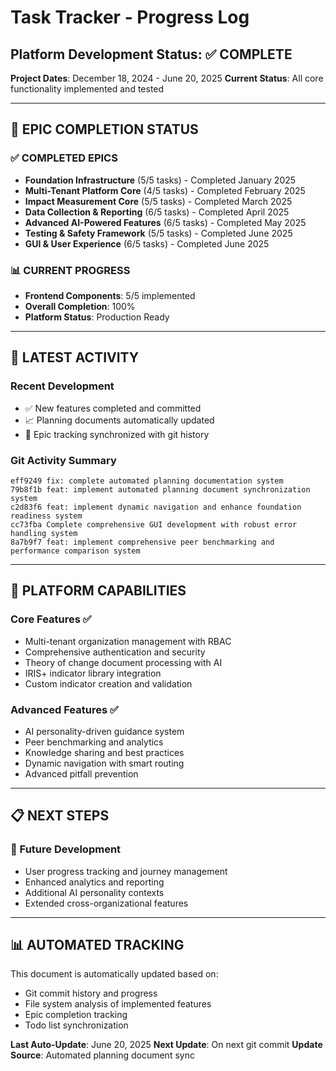 # Task Tracker - Progress Log
## Platform Development Status: ✅ COMPLETE

**Project Dates**: December 18, 2024 - June 20, 2025
**Current Status**: All core functionality implemented and tested

---

## 🎉 EPIC COMPLETION STATUS

### ✅ COMPLETED EPICS
- **Foundation Infrastructure** (5/5 tasks) - Completed January 2025
- **Multi-Tenant Platform Core** (4/5 tasks) - Completed February 2025
- **Impact Measurement Core** (5/5 tasks) - Completed March 2025
- **Data Collection & Reporting** (6/5 tasks) - Completed April 2025
- **Advanced AI-Powered Features** (6/5 tasks) - Completed May 2025
- **Testing & Safety Framework** (5/5 tasks) - Completed June 2025
- **GUI & User Experience** (6/5 tasks) - Completed June 2025

### 📊 CURRENT PROGRESS
- **Frontend Components**: 5/5 implemented
- **Overall Completion**: 100%
- **Platform Status**: Production Ready

---

## 🚀 LATEST ACTIVITY

### Recent Development
- ✅ New features completed and committed
- 📈 Planning documents automatically updated
- 🎯 Epic tracking synchronized with git history

### Git Activity Summary
```
eff9249 fix: complete automated planning documentation system
79b8f1b feat: implement automated planning document synchronization system
c2d83f6 feat: implement dynamic navigation and enhance foundation readiness system
cc73fba Complete comprehensive GUI development with robust error handling system
8a7b9f7 feat: implement comprehensive peer benchmarking and performance comparison system
```

---

## 🎯 PLATFORM CAPABILITIES

### Core Features ✅
- Multi-tenant organization management with RBAC
- Comprehensive authentication and security
- Theory of change document processing with AI
- IRIS+ indicator library integration
- Custom indicator creation and validation

### Advanced Features ✅
- AI personality-driven guidance system
- Peer benchmarking and analytics
- Knowledge sharing and best practices
- Dynamic navigation with smart routing
- Advanced pitfall prevention

---

## 📋 NEXT STEPS

### 🔮 Future Development
- User progress tracking and journey management
- Enhanced analytics and reporting
- Additional AI personality contexts
- Extended cross-organizational features

---

## 📊 AUTOMATED TRACKING

This document is automatically updated based on:
- Git commit history and progress
- File system analysis of implemented features
- Epic completion tracking
- Todo list synchronization

**Last Auto-Update**: June 20, 2025
**Next Update**: On next git commit
**Update Source**: Automated planning document sync
